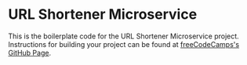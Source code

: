 # URL Shortener Microservice

This is the boilerplate code for the URL Shortener Microservice project. Instructions for building your project can be found at [freeCodeCamps's GitHub Page](https://github.com/freeCodeCamp/boilerplate-project-urlshortener/).

